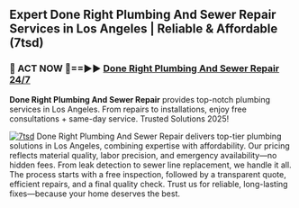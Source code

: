 ## Expert Done Right Plumbing And Sewer Repair Services in Los Angeles | Reliable & Affordable (7tsd)  

<h3>🚿 ACT NOW 🌟==►► <a href="https://tinyurl.com/2ne6vx2x" rel="nofollow">Done Right Plumbing And Sewer Repair 24/7</a></h3>

**Done Right Plumbing And Sewer Repair** provides top-notch plumbing services in Los Angeles. From repairs to installations, enjoy free consultations + same-day service. Trusted Solutions 2025!

[![7tsd](https://i.imgur.com/4PFF4AK.jpeg)](https://tinyurl.com/2ne6vx2x)
Done Right Plumbing And Sewer Repair delivers top-tier plumbing solutions in Los Angeles, combining expertise with affordability. Our pricing reflects material quality, labor precision, and emergency availability—no hidden fees. From leak detection to sewer line replacement, we handle it all. The process starts with a free inspection, followed by a transparent quote, efficient repairs, and a final quality check. Trust us for reliable, long-lasting fixes—because your home deserves the best.